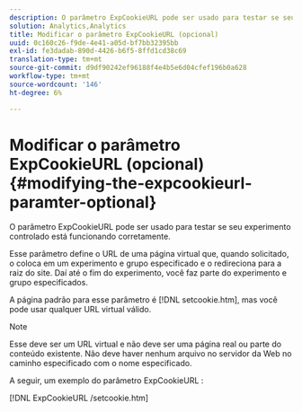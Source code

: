 ```yaml
---
description: O parâmetro ExpCookieURL pode ser usado para testar se seu experimento controlado está funcionando corretamente.
solution: Analytics,Analytics
title: Modificar o parâmetro ExpCookieURL (opcional)
uuid: 0c160c26-f9de-4e41-a05d-bf7bb32395bb
exl-id: fe3dadab-890d-4426-b6f5-8ffd1cd38c69
translation-type: tm+mt
source-git-commit: d9df90242ef96188f4e4b5e6d04cfef196b0a628
workflow-type: tm+mt
source-wordcount: '146'
ht-degree: 6%

---
```


# Modificar o parâmetro ExpCookieURL (opcional){#modifying-the-expcookieurl-paramter-optional}

O parâmetro ExpCookieURL pode ser usado para testar se seu experimento controlado está funcionando corretamente.

Esse parâmetro define o URL de uma página virtual que, quando solicitado, o coloca em um experimento e grupo especificado e o redireciona para a raiz do site. Daí até o fim do experimento, você faz parte do experimento e grupo especificados.

A página padrão para esse parâmetro é [!DNL setcookie.htm], mas você pode usar qualquer URL virtual válido.

>[!NOTE]
>
>Esse deve ser um URL virtual e não deve ser uma página real ou parte do conteúdo existente. Não deve haver nenhum arquivo no servidor da Web no caminho especificado com o nome especificado.

A seguir, um exemplo do parâmetro ExpCookieURL :

[!DNL ExpCookieURL /setcookie.htm]
